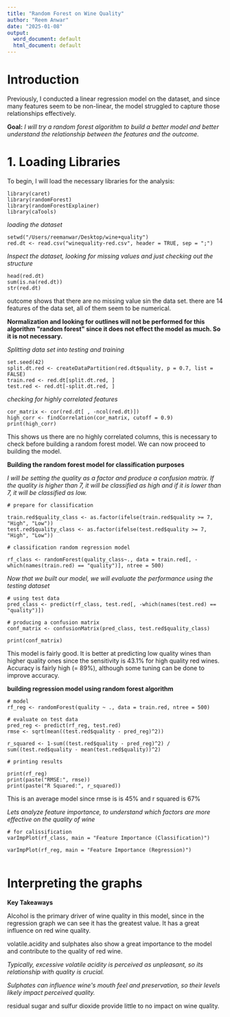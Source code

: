 ```yaml
---
title: "Random Forest on Wine Quality"
author: "Reem Anwar"
date: "2025-01-08"
output:
  word_document: default
  html_document: default
---
```


# Introduction

Previously, I conducted a linear regression model on the dataset, and since many features seem to be non-linear, the model struggled to capture those relationships effectively.

**Goal:**
*I will try a random forest algorithm to build a better model and better understand the relationship between the features and the outcome.*

# 1. Loading Libraries

To begin, I will load the necessary libraries for the analysis:

```{r}
library(caret)
library(randomForest)
library(randomForestExplainer)
library(caTools)
```

*loading the dataset*

```{r}
setwd("/Users/reemanwar/Desktop/wine+quality")
red.dt <- read.csv("winequality-red.csv", header = TRUE, sep = ";")
```

*Inspect the dataset, looking for missing values and just checking out the structure*

```{r}
head(red.dt)
sum(is.na(red.dt))
str(red.dt)
```

outcome shows that there are no missing value sin the data set. there are 14 features of the data set, all of them seem to be numerical.

**Normalization and looking for outlines will not be performed for this algorithm "random forest" since it does not effect the model as much. So it is not necessary.**

*Splitting data set into testing and training*

```{r}
set.seed(42)
split.dt.red <- createDataPartition(red.dt$quality, p = 0.7, list = FALSE)
train.red <- red.dt[split.dt.red, ]
test.red <- red.dt[-split.dt.red, ]
```

*checking for highly correlated features*

```{r}
cor_matrix <- cor(red.dt[ , -ncol(red.dt)])
high_corr <- findCorrelation(cor_matrix, cutoff = 0.9)
print(high_corr)
```

This shows us there are no highly correlated columns, this is necessary to check before building a random forest model. We can now proceed to building the model.

**Building the random forest model for classification purposes**

*I will be setting the quality as a factor and produce a confusion matrix. If the quality is higher than 7, it will be classified as high and if it is lower than 7, it will be classified as low.*

```{r}
# prepare for classification 

train.red$quality_class <- as.factor(ifelse(train.red$quality >= 7, "High", "Low"))
test.red$quality_class <- as.factor(ifelse(test.red$quality >= 7, "High", "Low"))

# classification random regression model

rf_class <- randomForest(quality_class~., data = train.red[, -which(names(train.red) == "quality")], ntree = 500)
```

*Now that we built our model, we will evaluate the performance using the testing dataset*

```{r}
# using test data 
pred_class <- predict(rf_class, test.red[, -which(names(test.red) == "quality")])

# producing a confusion matrix
conf_matrix <- confusionMatrix(pred_class, test.red$quality_class)

print(conf_matrix)

```

This model is fairly good. It is better at predicting low quality wines than higher quality ones since the sensitivity is 43.1% for high quality red wines. Accuracy is fairly high (= 89%), although some tuning can be done to improve accuracy. 

**building regression model using random forest algorithm**

```{r}
# model
rf_reg <- randomForest(quality ~ ., data = train.red, ntree = 500)

# evaluate on test data
pred_reg <- predict(rf_reg, test.red)
rmse <- sqrt(mean((test.red$quality - pred_reg)^2))

r_squared <- 1-sum((test.red$quality - pred_reg)^2) / sum((test.red$quality - mean(test.red$quality))^2)

# printing results 

print(rf_reg)
print(paste("RMSE:", rmse))
print(paste("R Squared:", r_squared))

```

This is an average model since rmse is is 45% and r squared is 67%

*Lets analyze feature importance, to understand which factors are more effective on the quality of wine*

```{r}
# for calissification
varImpPlot(rf_class, main = "Feature Importance (Classification)")

varImpPlot(rf_reg, main = "Feature Importance (Regression)")


```

# Interpreting the graphs

**Key Takeaways**

Alcohol is the primary driver of wine quality in this model, since in the regression graph we can see it has the greatest value. It has a great influence on red wine quality.

volatile.acidity and sulphates also show a great importance to the model and contribute to the quality of red wine.

 *Typically, excessive volatile acidity is perceived as unpleasant, so its relationship with quality is crucial.*

*Sulphates can influence wine's mouth feel and preservation, so their levels likely impact perceived quality.*

residual sugar and sulfur dioxide provide little to no impact on wine quality. 
